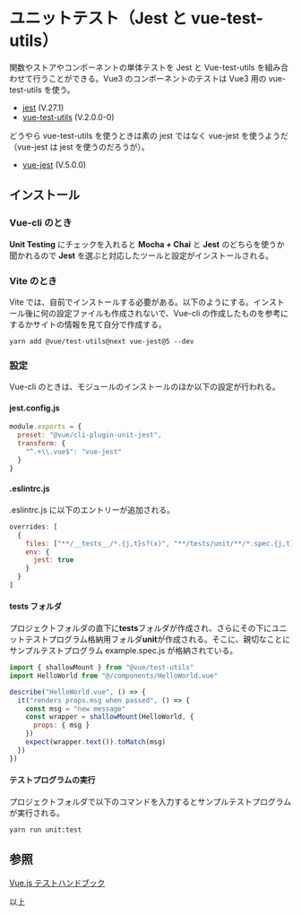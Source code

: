 # ユニットテスト（Jest と vue-test-utils）

関数やストアやコンポーネントの単体テストを Jest と Vue-test-utils を組み合わせて行うことができる。Vue3 のコンポーネントのテストは Vue3 用の vue-test-utils を使う。

- [jest](https://jestjs.io/ja/) (V.27.1)
- [vue-test-utils](https://vue-test-utils.vuejs.org/ja/) (V.2.0.0-0)

どうやら vue-test-utils を使うときは素の jest ではなく vue-jest を使うようだ（vue-jest は jest を使うのだろうが）。

- [vue-jest]() (V.5.0.0)

## インストール

### Vue-cli のとき

**Unit Testing** にチェックを入れると **Mocha + Chai** と **Jest** のどちらを使うか聞かれるので **Jest** を選ぶと対応したツールと設定がインストールされる。

### Vite のとき

Vite では、自前でインストールする必要がある。以下のようにする。インストール後に何の設定ファイルも作成されないで、Vue-cli の作成したものを参考にするかサイトの情報を見て自分で作成する。

```shell
yarn add @vue/test-utils@next vue-jest@5 --dev
```

### 設定

Vue-cli のときは、モジュールのインストールのほか以下の設定が行われる。

#### jest.config.js

```js
module.exports = {
  preset: "@vue/cli-plugin-unit-jest",
  transform: {
    "^.+\\.vue$": "vue-jest"
  }
}
```

#### .eslintrc.js

.eslintrc.js に以下のエントリーが追加される。

```js
overrides: [
  {
    files: ["**/__tests__/*.{j,t}s?(x)", "**/tests/unit/**/*.spec.{j,t}s?(x)"],
    env: {
      jest: true
    }
  }
]
```

#### tests フォルダ

プロジェクトフォルダの直下に**tests**フォルダが作成され、さらにその下にユニットテストプログラム格納用フォルダ**unit**が作成される。そこに、親切なことにサンプルテストプログラム example.spec.js が格納されている。

```js
import { shallowMount } from "@vue/test-utils"
import HelloWorld from "@/components/HelloWorld.vue"

describe("HelloWorld.vue", () => {
  it("renders props.msg when passed", () => {
    const msg = "new message"
    const wrapper = shallowMount(HelloWorld, {
      props: { msg }
    })
    expect(wrapper.text()).toMatch(msg)
  })
})
```

#### テストプログラムの実行

プロジェクトフォルダで以下のコマンドを入力するとサンプルテストプログラムが実行される。

```shell
yarn run unit:test
```

## 参照

[Vue.js テストハンドブック](https://lmiller1990.github.io/vue-testing-handbook/ja/#vue-js%E3%83%86%E3%82%B9%E3%83%88%E3%83%8F%E3%83%B3%E3%83%89%E3%83%96%E3%83%83%E3%82%AF)

以上
